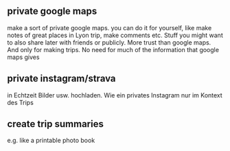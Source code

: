 ## private google maps
make a sort of private google maps. you can do it for yourself, like make notes of great places in Lyon trip, make comments etc. Stuff you might want to also share later with friends or publicly. More trust than google maps. And only for making trips. No need for much of the information that google maps gives

## private instagram/strava
in Echtzeit Bilder usw. hochladen. Wie ein privates Instagram nur im Kontext des Trips

## create trip summaries
e.g. like a printable photo book